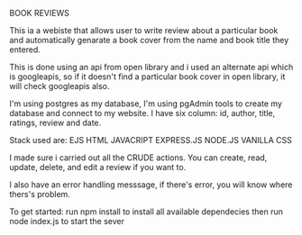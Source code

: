 BOOK REVIEWS

This ia a webiste that allows user to write review about a particular book and automatically genarate a book cover from the name and book title they entered.

This is done using an api from open library and i used an alternate api which is googleapis, so if it doesn't find a particular book cover in open library, it will check googleapis also.

I'm using postgres as my database, I'm using pgAdmin tools to create my database and connect to my website.
I have six column: id, author, title, ratings, review and date. 

Stack used are:
    EJS
    HTML
    JAVACRIPT
    EXPRESS.JS
    NODE.JS
    VANILLA CSS

I made sure i carried out all the CRUDE actions.
You can create, read, update, delete, and edit a review if you want to.

I also have an error handling messsage, if there's error, you will know where thers's problem.


To get started:
run npm install to install all available dependecies
then run node index.js to start the sever